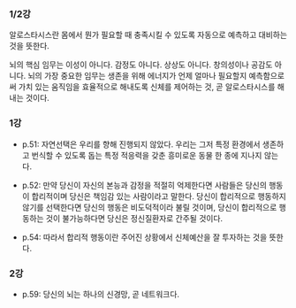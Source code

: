 ### 1/2강 
알로스타시스란 몸에서 뭔가 필요할 때 충족시킬 수 있도록 자동으로 예측하고 대비하는 것을 뜻한다.  

뇌의 핵심 임무는 이성이 아니다. 감정도 아니다. 상상도 아니다. 창의성이나 공감도 아니다. 뇌의 가장 중요한 임무는 생존을 위해 에너지가 언제 얼마나 필요할지 예측함으로써 가치 있는 움직임을 효율적으로 해내도록 신체를 제어하는 것, 곧 알로스타시스를 해내는 것이다.  


### 1강

- p.51: 자연선택은 우리를 향해 진행되지 않았다. 우리는 그저 특정 환경에서 생존하고 번식할 수 있도록 돕는 특정 적응력을 갖춘 흥미로운 동물 한 종에 지나지 않는다.  

- p.52: 만약 당신이 자신의 본능과 감정을 적절히 억제한다면 사람들은 당신의 행동이 합리적이며 당신은 책임감 있는 사람이라고 말한다. 당신이 합리적으로 행동하지 않기를 선택한다면 당신의 행동은 비도덕적이라 불릴 것이며, 당신이 합리적으로 행동하는 것이 불가능하다면 당신은 정신질환자로 간주될 것이다.  

- p.54: 따라서 합리적 행동이란 주어진 상황에서 신체예산을 잘 투자하는 것을 뜻한다.  

### 2강

- p.59: 당신의 뇌는 하나의 신경망, 곧 네트워크다.  
